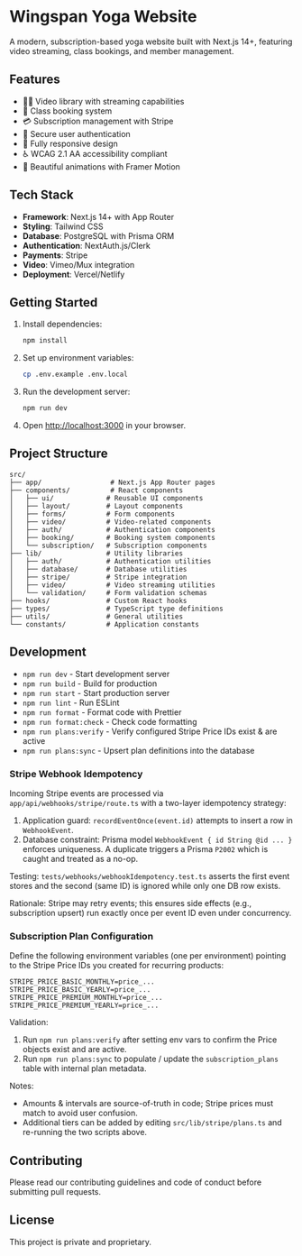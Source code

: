 # Wingspan Yoga Website

A modern, subscription-based yoga website built with Next.js 14+, featuring video streaming, class bookings, and member management.

## Features

- 🧘‍♀️ Video library with streaming capabilities
- 📅 Class booking system
- 💳 Subscription management with Stripe
- 🔐 Secure user authentication
- 📱 Fully responsive design
- ♿ WCAG 2.1 AA accessibility compliant
- 🎨 Beautiful animations with Framer Motion

## Tech Stack

- **Framework**: Next.js 14+ with App Router
- **Styling**: Tailwind CSS
- **Database**: PostgreSQL with Prisma ORM
- **Authentication**: NextAuth.js/Clerk
- **Payments**: Stripe
- **Video**: Vimeo/Mux integration
- **Deployment**: Vercel/Netlify

## Getting Started

1. Install dependencies:

   ```bash
   npm install
   ```

2. Set up environment variables:

   ```bash
   cp .env.example .env.local
   ```

3. Run the development server:

   ```bash
   npm run dev
   ```

4. Open [http://localhost:3000](http://localhost:3000) in your browser.

## Project Structure

```text
src/
├── app/                 # Next.js App Router pages
├── components/          # React components
│   ├── ui/             # Reusable UI components
│   ├── layout/         # Layout components
│   ├── forms/          # Form components
│   ├── video/          # Video-related components
│   ├── auth/           # Authentication components
│   ├── booking/        # Booking system components
│   └── subscription/   # Subscription components
├── lib/                # Utility libraries
│   ├── auth/           # Authentication utilities
│   ├── database/       # Database utilities
│   ├── stripe/         # Stripe integration
│   ├── video/          # Video streaming utilities
│   └── validation/     # Form validation schemas
├── hooks/              # Custom React hooks
├── types/              # TypeScript type definitions
├── utils/              # General utilities
└── constants/          # Application constants
```

## Development

- `npm run dev` - Start development server
- `npm run build` - Build for production
- `npm run start` - Start production server
- `npm run lint` - Run ESLint
- `npm run format` - Format code with Prettier
- `npm run format:check` - Check code formatting
- `npm run plans:verify` - Verify configured Stripe Price IDs exist & are active
- `npm run plans:sync` - Upsert plan definitions into the database

### Stripe Webhook Idempotency

Incoming Stripe events are processed via `app/api/webhooks/stripe/route.ts` with a two-layer idempotency strategy:

1. Application guard: `recordEventOnce(event.id)` attempts to insert a row in `WebhookEvent`.
2. Database constraint: Prisma model `WebhookEvent { id String @id ... }` enforces uniqueness. A duplicate triggers a Prisma `P2002` which is caught and treated as a no-op.

Testing:
`tests/webhooks/webhookIdempotency.test.ts` asserts the first event stores and the second (same ID) is ignored while only one DB row exists.

Rationale:
Stripe may retry events; this ensures side effects (e.g., subscription upsert) run exactly once per event ID even under concurrency.


### Subscription Plan Configuration

Define the following environment variables (one per environment) pointing to the Stripe Price IDs you created for recurring products:

```env
STRIPE_PRICE_BASIC_MONTHLY=price_...
STRIPE_PRICE_BASIC_YEARLY=price_...
STRIPE_PRICE_PREMIUM_MONTHLY=price_...
STRIPE_PRICE_PREMIUM_YEARLY=price_...
```

Validation:

1. Run `npm run plans:verify` after setting env vars to confirm the Price objects exist and are active.
2. Run `npm run plans:sync` to populate / update the `subscription_plans` table with internal plan metadata.

Notes:

- Amounts & intervals are source-of-truth in code; Stripe prices must match to avoid user confusion.
- Additional tiers can be added by editing `src/lib/stripe/plans.ts` and re-running the two scripts above.

## Contributing

Please read our contributing guidelines and code of conduct before submitting pull requests.

## License

This project is private and proprietary.
